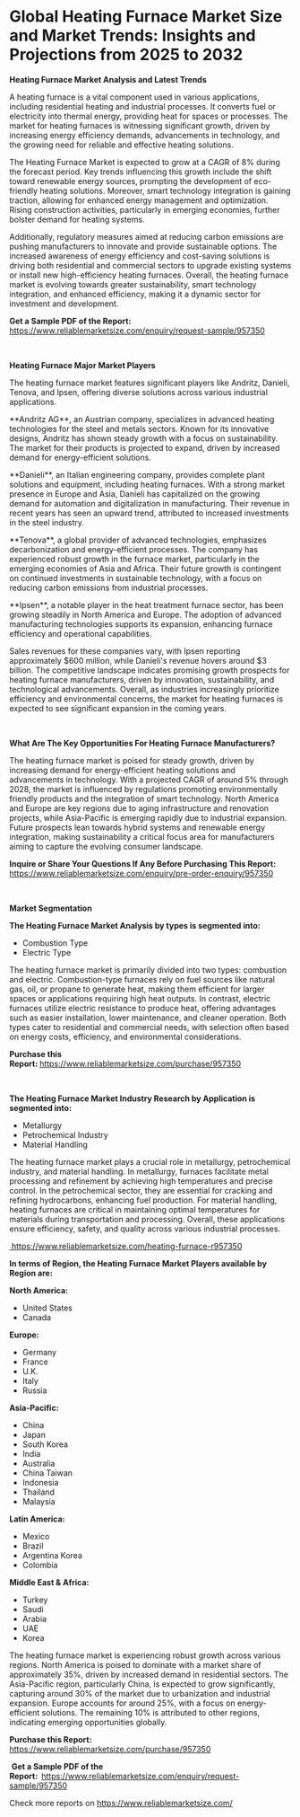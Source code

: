 <p><h1>Global Heating Furnace Market Size and Market Trends: Insights and Projections from 2025 to 2032</h1></p><p><strong>Heating Furnace Market Analysis and Latest Trends</strong></p>
<p><p>A heating furnace is a vital component used in various applications, including residential heating and industrial processes. It converts fuel or electricity into thermal energy, providing heat for spaces or processes. The market for heating furnaces is witnessing significant growth, driven by increasing energy efficiency demands, advancements in technology, and the growing need for reliable and effective heating solutions.</p><p>The Heating Furnace Market is expected to grow at a CAGR of 8% during the forecast period. Key trends influencing this growth include the shift toward renewable energy sources, prompting the development of eco-friendly heating solutions. Moreover, smart technology integration is gaining traction, allowing for enhanced energy management and optimization. Rising construction activities, particularly in emerging economies, further bolster demand for heating systems.</p><p>Additionally, regulatory measures aimed at reducing carbon emissions are pushing manufacturers to innovate and provide sustainable options. The increased awareness of energy efficiency and cost-saving solutions is driving both residential and commercial sectors to upgrade existing systems or install new high-efficiency heating furnaces. Overall, the heating furnace market is evolving towards greater sustainability, smart technology integration, and enhanced efficiency, making it a dynamic sector for investment and development.</p></p>
<p><strong>Get a Sample PDF of the Report:&nbsp;</strong> <a href="https://www.reliablemarketsize.com/enquiry/request-sample/957350?utm_campaign=2626&utm_medium=2&utm_source=Github&utm_content=ia&utm_term=21032025&utm_id=heating-furnace">https://www.reliablemarketsize.com/enquiry/request-sample/957350</a></p>
<p>&nbsp;</p>
<p><strong>Heating Furnace Major Market Players</strong></p>
<p><p>The heating furnace market features significant players like Andritz, Danieli, Tenova, and Ipsen, offering diverse solutions across various industrial applications. </p><p>**Andritz AG**, an Austrian company, specializes in advanced heating technologies for the steel and metals sectors. Known for its innovative designs, Andritz has shown steady growth with a focus on sustainability. The market for their products is projected to expand, driven by increased demand for energy-efficient solutions.</p><p>**Danieli**, an Italian engineering company, provides complete plant solutions and equipment, including heating furnaces. With a strong market presence in Europe and Asia, Danieli has capitalized on the growing demand for automation and digitalization in manufacturing. Their revenue in recent years has seen an upward trend, attributed to increased investments in the steel industry.</p><p>**Tenova**, a global provider of advanced technologies, emphasizes decarbonization and energy-efficient processes. The company has experienced robust growth in the furnace market, particularly in the emerging economies of Asia and Africa. Their future growth is contingent on continued investments in sustainable technology, with a focus on reducing carbon emissions from industrial processes.</p><p>**Ipsen**, a notable player in the heat treatment furnace sector, has been growing steadily in North America and Europe. The adoption of advanced manufacturing technologies supports its expansion, enhancing furnace efficiency and operational capabilities.</p><p>Sales revenues for these companies vary, with Ipsen reporting approximately $600 million, while Danieli's revenue hovers around $3 billion. The competitive landscape indicates promising growth prospects for heating furnace manufacturers, driven by innovation, sustainability, and technological advancements. Overall, as industries increasingly prioritize efficiency and environmental concerns, the market for heating furnaces is expected to see significant expansion in the coming years.</p></p>
<p>&nbsp;</p>
<p><strong>What Are The Key Opportunities For Heating Furnace Manufacturers?</strong></p>
<p><p>The heating furnace market is poised for steady growth, driven by increasing demand for energy-efficient heating solutions and advancements in technology. With a projected CAGR of around 5% through 2028, the market is influenced by regulations promoting environmentally friendly products and the integration of smart technology. North America and Europe are key regions due to aging infrastructure and renovation projects, while Asia-Pacific is emerging rapidly due to industrial expansion. Future prospects lean towards hybrid systems and renewable energy integration, making sustainability a critical focus area for manufacturers aiming to capture the evolving consumer landscape.</p></p>
<p><strong>Inquire or Share Your Questions If Any Before Purchasing This Report:</strong> <a href="https://www.reliablemarketsize.com/enquiry/pre-order-enquiry/957350?utm_campaign=2626&utm_medium=2&utm_source=Github&utm_content=ia&utm_term=21032025&utm_id=heating-furnace">https://www.reliablemarketsize.com/enquiry/pre-order-enquiry/957350</a></p>
<p>&nbsp;</p>
<p><strong>Market Segmentation</strong></p>
<p><strong>The Heating Furnace Market Analysis by types is segmented into:</strong></p>
<p><ul><li>Combustion Type</li><li>Electric Type</li></ul></p>
<p><p>The heating furnace market is primarily divided into two types: combustion and electric. Combustion-type furnaces rely on fuel sources like natural gas, oil, or propane to generate heat, making them efficient for larger spaces or applications requiring high heat outputs. In contrast, electric furnaces utilize electric resistance to produce heat, offering advantages such as easier installation, lower maintenance, and cleaner operation. Both types cater to residential and commercial needs, with selection often based on energy costs, efficiency, and environmental considerations.</p></p>
<p><strong>Purchase this Report:&nbsp;</strong><a href="https://www.reliablemarketsize.com/purchase/957350?utm_campaign=2626&utm_medium=2&utm_source=Github&utm_content=ia&utm_term=21032025&utm_id=heating-furnace">https://www.reliablemarketsize.com/purchase/957350</a></p>
<p>&nbsp;</p>
<p><strong>The Heating Furnace Market Industry Research by Application is segmented into:</strong></p>
<p><ul><li>Metallurgy</li><li>Petrochemical Industry</li><li>Material Handling</li></ul></p>
<p><p>The heating furnace market plays a crucial role in metallurgy, petrochemical industry, and material handling. In metallurgy, furnaces facilitate metal processing and refinement by achieving high temperatures and precise control. In the petrochemical sector, they are essential for cracking and refining hydrocarbons, enhancing fuel production. For material handling, heating furnaces are critical in maintaining optimal temperatures for materials during transportation and processing. Overall, these applications ensure efficiency, safety, and quality across various industrial processes.</p></p>
<p><a href="https://www.reliablemarketsize.com/heating-furnace-r957350?utm_campaign=2626&utm_medium=2&utm_source=Github&utm_content=ia&utm_term=21032025&utm_id=heating-furnace">&nbsp;https://www.reliablemarketsize.com/heating-furnace-r957350</a></p>
<p><strong>In terms of Region, the Heating Furnace Market Players available by Region are:</strong></p>
<p>
    <p> <strong> North America: </strong>
        <ul>
            <li>United States</li>
            <li>Canada</li>
        </ul>
        </p> 
    <p> <strong> Europe: </strong>
        <ul>
            <li>Germany</li>
            <li>France</li>
            <li>U.K.</li>
            <li>Italy</li>
            <li>Russia</li>
        </ul>
        </p> 
    <p> <strong> Asia-Pacific: </strong>
        <ul>
            <li>China</li>
            <li>Japan</li>
            <li>South Korea</li>
            <li>India</li>
            <li>Australia</li>
            <li>China Taiwan</li>
            <li>Indonesia</li>
            <li>Thailand</li>
            <li>Malaysia</li>
        </ul>
        </p> 
    <p> <strong> Latin America: </strong>
        <ul>
            <li>Mexico</li>
            <li>Brazil</li>
            <li>Argentina Korea</li>
            <li>Colombia</li>
        </ul>
        </p> 
    <p> <strong> Middle East & Africa: </strong>
        <ul>
            <li>Turkey</li>
            <li>Saudi</li>
            <li>Arabia</li>
            <li>UAE</li>
            <li>Korea</li>
        </ul>
    </p>
    </p>
<p><p>The heating furnace market is experiencing robust growth across various regions. North America is poised to dominate with a market share of approximately 35%, driven by increased demand in residential sectors. The Asia-Pacific region, particularly China, is expected to grow significantly, capturing around 30% of the market due to urbanization and industrial expansion. Europe accounts for around 25%, with a focus on energy-efficient solutions. The remaining 10% is attributed to other regions, indicating emerging opportunities globally.</p></p>
<p><strong>Purchase this Report: </strong><a href="https://www.reliablemarketsize.com/purchase/957350?utm_campaign=2626&utm_medium=2&utm_source=Github&utm_content=ia&utm_term=21032025&utm_id=heating-furnace">https://www.reliablemarketsize.com/purchase/957350</a></p>
<p>&nbsp;<strong>Get a Sample PDF of the Report:&nbsp;&nbsp;</strong><a href="https://www.reliablemarketsize.com/enquiry/request-sample/957350?utm_campaign=2626&utm_medium=2&utm_source=Github&utm_content=ia&utm_term=21032025&utm_id=heating-furnace">https://www.reliablemarketsize.com/enquiry/request-sample/957350</a></p>
<p><strong></strong></p>
<p>Check more reports on <a href="https://www.reliablemarketsize.com/?utm_campaign=2626&utm_medium=2&utm_source=Github&utm_content=ia&utm_term=21032025&utm_id=heating-furnace">https://www.reliablemarketsize.com/</a></p>
